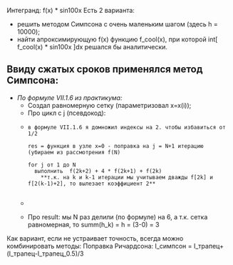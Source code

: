 Интегранд: f(x) * sin100x
Есть 2 варианта: 
- решить методом Симпсона с очень маленьким шагом (здесь h = 10000);
- найти апроксимирующую f(x) функцию f_cool(x), при которой int[ f_cool(x) * sin100x ]dx решался бы аналитически.

## Ввиду сжатых сроков применялся метод Симпсона:
* *По формуле VII.1.6 из практикума:*
  - Создал равномерную сетку (параметризовал x=x(i));
  - Про цикл с j (псевдокод): 
  - ```
    в формуле VII.1.6 я домножил индексы на 2. чтобы избавиться от 1/2
    
    res = функция в узле x=0 - поправка на j = N+1 итерацию (убираем из рассмотрения f(N)
    
    for j от 1 до N
      выполнить  f(2k+2) + 4 * f(2k+1) + f(2k)
        **т.к. на k и k-1 итерации мы учитываем дважды f[2k] и f[2(k-1)+2], то вылезает коэффициент 2**
      
  - ```
  - Про result: мы N раз делили (по формуле) на 6, а т.к. сетка равномерная, то summ(h_k) = h = (3-0) = 3

Как вариант, если не устраивает точность, всегда можно комбинировать методы:
Поправка Ричардсона: I_симпсон = I_трапец+(I_трапец-I_трапец_0.5)/3
